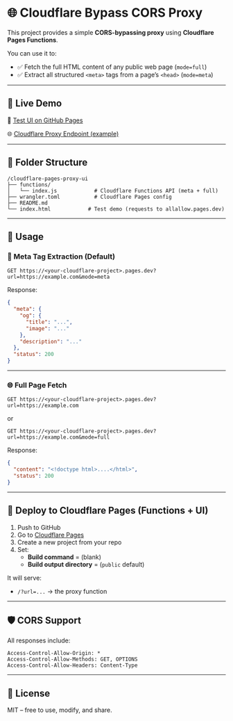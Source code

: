 # 🌐 Cloudflare Bypass CORS Proxy

This project provides a simple **CORS-bypassing proxy** using **Cloudflare Pages Functions**.

You can use it to:

- ✅ Fetch the full HTML content of any public web page (`mode=full`)
- ✅ Extract all structured `<meta>` tags from a page’s `<head>` (`mode=meta`)

---

## 🚀 Live Demo

🧪 [Test UI on GitHub Pages](https://amirafa.github.io/allAllow/)

🌐 [Cloudflare Proxy Endpoint (example)](https://allallow.pages.dev/?url=https://example.com&mode=meta)

---

## 📁 Folder Structure

```
/cloudflare-pages-proxy-ui
├── functions/
│   └── index.js            # Cloudflare Functions API (meta + full)
├── wrangler.toml           # Cloudflare Pages config
├── README.md
└── index.html            # Test demo (requests to allallow.pages.dev)
```

---

## 🔧 Usage

### 🧠 Meta Tag Extraction (Default)

```
GET https://<your-cloudflare-project>.pages.dev?url=https://example.com&mode=meta
```

Response:

```json
{
  "meta": {
    "og": {
      "title": "...",
      "image": "..."
    },
    "description": "..."
  },
  "status": 200
}
```

---

### 🌐 Full Page Fetch

```
GET https://<your-cloudflare-project>.pages.dev?url=https://example.com
```

or

```
GET https://<your-cloudflare-project>.pages.dev?url=https://example.com&mode=full
```

Response:

```json
{
  "content": "<!doctype html>....</html>",
  "status": 200
}
```

---

## 🚀 Deploy to Cloudflare Pages (Functions + UI)

1. Push to GitHub
2. Go to [Cloudflare Pages](https://pages.cloudflare.com)
3. Create a new project from your repo
4. Set:
   - **Build command** = (blank)
   - **Build output directory** = (`public` default) 

It will serve:
- `/?url=...` → the proxy function

---

## 🛡 CORS Support

All responses include:

```
Access-Control-Allow-Origin: *
Access-Control-Allow-Methods: GET, OPTIONS
Access-Control-Allow-Headers: Content-Type
```

---

## 📃 License

MIT – free to use, modify, and share.